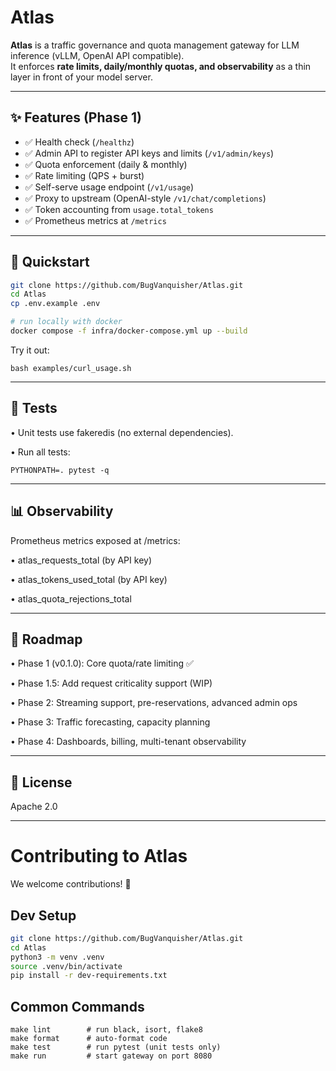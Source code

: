 # Atlas

**Atlas** is a traffic governance and quota management gateway for LLM inference (vLLM, OpenAI API compatible).  
It enforces **rate limits, daily/monthly quotas, and observability** as a thin layer in front of your model server.

---

## ✨ Features (Phase 1)
- ✅ Health check (`/healthz`)
- ✅ Admin API to register API keys and limits (`/v1/admin/keys`)
- ✅ Quota enforcement (daily & monthly)
- ✅ Rate limiting (QPS + burst)
- ✅ Self-serve usage endpoint (`/v1/usage`)
- ✅ Proxy to upstream (OpenAI-style `/v1/chat/completions`)
- ✅ Token accounting from `usage.total_tokens`
- ✅ Prometheus metrics at `/metrics`

---

## 🚀 Quickstart

```bash
git clone https://github.com/BugVanquisher/Atlas.git
cd Atlas
cp .env.example .env

# run locally with docker
docker compose -f infra/docker-compose.yml up --build
```

Try it out:
```
bash examples/curl_usage.sh
```

---

## 🧪 Tests
•	Unit tests use fakeredis (no external dependencies).

•	Run all tests:
```
PYTHONPATH=. pytest -q
```

---

## 📊 Observability

Prometheus metrics exposed at /metrics:

•	atlas_requests_total (by API key)

•	atlas_tokens_used_total (by API key)

•	atlas_quota_rejections_total

---

## 📍 Roadmap
•	Phase 1 (v0.1.0): Core quota/rate limiting ✅

•	Phase 1.5: Add request criticality support (WIP)

•	Phase 2: Streaming support, pre-reservations, advanced admin ops

•	Phase 3: Traffic forecasting, capacity planning

•	Phase 4: Dashboards, billing, multi-tenant observability

---

## 📄 License

Apache 2.0

---


# Contributing to Atlas

We welcome contributions! 🚀

## Dev Setup

```bash
git clone https://github.com/BugVanquisher/Atlas.git
cd Atlas
python3 -m venv .venv
source .venv/bin/activate
pip install -r dev-requirements.txt
```
## Common Commands
```
make lint        # run black, isort, flake8
make format      # auto-format code
make test        # run pytest (unit tests only)
make run         # start gateway on port 8080
```